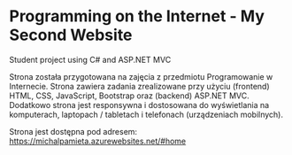 # Programming on the Internet - My Second Website
Student project using C# and ASP.NET MVC

Strona została przygotowana na zajęcia z przedmiotu Programowanie w Internecie. Strona zawiera zadania zrealizowane przy użyciu (frontend) HTML, CSS, JavaScript, Bootstrap oraz (backend) ASP.NET MVC. Dodatkowo strona jest responsywna i dostosowana do wyświetlania na komputerach, laptopach / tabletach i telefonach (urządzeniach mobilnych).

Strona jest dostępna pod adresem: https://michalpamieta.azurewebsites.net/#home
